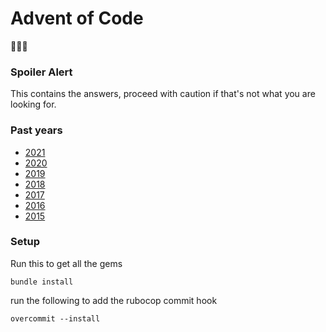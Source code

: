 # Advent of Code

:christmas_tree::santa::gift:

### Spoiler Alert

This contains the answers, proceed with caution if that's not what you are looking for.

### Past years

- [2021](https://adventofcode.com/2021)
- [2020](https://adventofcode.com/2020)
- [2019](https://adventofcode.com/2019)
- [2018](https://adventofcode.com/2018)
- [2017](https://adventofcode.com/2017)
- [2016](https://adventofcode.com/2016)
- [2015](https://adventofcode.com/2015)

### Setup

Run this to get all the gems
```
bundle install
```

run the following to add the rubocop commit hook
```
overcommit --install
```